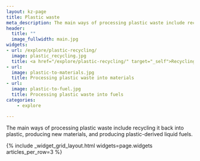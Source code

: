 ```yaml
---
layout: kz-page
title: Plastic waste
meta_description: The main ways of processing plastic waste include recycling it back into plastic, producing new materials, producing plastic-derived liquid fuels, and using it as refuse derived fuel (RDF). 
header:
  title: ""
  image_fullwidth: main.jpg
widgets:
- url: /explore/plastic-recycling/
  image: plastic_recycling.jpg
  title: <a href="/explore/plastic-recycling/" target="_self">Recycling plastic into plastic</a>
- url:
  image: plastic-to-materials.jpg
  title: Processing plastic waste into materials
- url:
  image: plastic-to-fuel.jpg
  title: Processing plastic waste into fuels
categories:
    - explore

---
```


The main ways of processing plastic waste include recycling it back into plastic, producing new materials, and producing plastic-derived liquid fuels. 

{% include _widget_grid_layout.html widgets=page.widgets articles_per_row=3 %}
